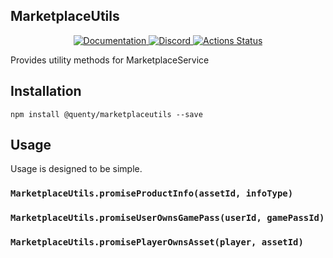 ## MarketplaceUtils
<div align="center">
  <a href="http://quenty.github.io/api/">
    <img src="https://img.shields.io/badge/docs-website-green.svg" alt="Documentation" />
  </a>
  <a href="https://discord.gg/mhtGUS8">
    <img src="https://img.shields.io/badge/discord-nevermore-blue.svg" alt="Discord" />
  </a>
  <a href="https://github.com/Quenty/NevermoreEngine/actions">
    <img src="https://github.com/Quenty/NevermoreEngine/workflows/luacheck/badge.svg" alt="Actions Status" />
  </a>
</div>

Provides utility methods for MarketplaceService

## Installation
```
npm install @quenty/marketplaceutils --save
```

## Usage
Usage is designed to be simple.

### `MarketplaceUtils.promiseProductInfo(assetId, infoType)`

### `MarketplaceUtils.promiseUserOwnsGamePass(userId, gamePassId)`

### `MarketplaceUtils.promisePlayerOwnsAsset(player, assetId)`

